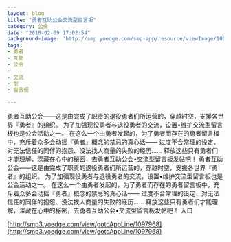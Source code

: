 ```yaml
---
layout: blog
title: "勇者互助公会交流型留言板"
category: 公会
date: "2018-02-09 17:02:54"
background-image: 'http://smp.yoedge.com/smp-app/resource/viewImage/1001310appline.png'
tags:
- 勇者
- 互助
- 公会
-  
- 交流
- 型
- 留言板

---
```

勇者互助公会——这是由完成了职责的退役勇者们所运营的，穿越时空，支援各世界『勇者』的组织。 为了加强现役勇者与退役勇者的交流，设置•维护交流型留言板也是公会活动之一。 在这么一个由勇者发起的，为了勇者而存在的勇者留言板中，充斥着众多会动摇『勇者』概念的禁忌的真心话—— 过度不合常理的设定、对无法信任的同伴的抱怨、没法找人商量的失败的经历…… 释放这些只有勇者们才能理解，深藏在心中的秘密，去勇者互助公会•交流型留言板发帖吧！
勇者互助公会——这是由完成了职责的退役勇者们所运营的，穿越时空，支援各世界『勇者』的组织。 为了加强现役勇者与退役勇者的交流，设置•维护交流型留言板也是公会活动之一。 在这么一个由勇者发起的，为了勇者而存在的勇者留言板中，充斥着众多会动摇『勇者』概念的禁忌的真心话—— 过度不合常理的设定、对无法信任的同伴的抱怨、没法找人商量的失败的经历…… 释放这些只有勇者们才能理解，深藏在心中的秘密，去勇者互助公会•交流型留言板发帖吧！
入口

[http://smp3.yoedge.com/view/gotoAppLine/1097968](http://smp3.yoedge.com/view/gotoAppLine/1097968)

        
